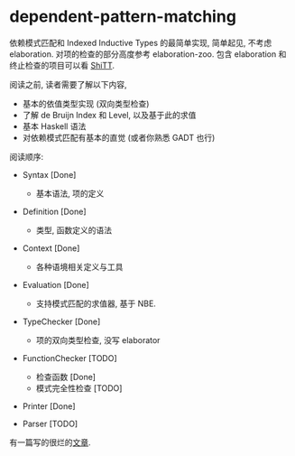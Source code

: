 # dependent-pattern-matching

依赖模式匹配和 Indexed Inductive Types 的最简单实现, 简单起见, 不考虑 elaboration. 对项的检查的部分高度参考 elaboration-zoo.
包含 elaboration 和终止检查的项目可以看 [ShiTT](https://github.com/KonjacSource/ShiTT).

阅读之前, 读者需要了解以下内容,
- 基本的依值类型实现 (双向类型检查)
- 了解 de Bruijn Index 和 Level, 以及基于此的求值
- 基本 Haskell 语法
- 对依赖模式匹配有基本的直觉 (或者你熟悉 GADT 也行)

阅读顺序:
- Syntax [Done]
  * 基本语法, 项的定义
- Definition [Done]
  * 类型, 函数定义的语法
- Context [Done]
  * 各种语境相关定义与工具
- Evaluation [Done]
  * 支持模式匹配的求值器, 基于 NBE.
- TypeChecker [Done]
  * 项的双向类型检查, 没写 elaborator
- FunctionChecker [TODO]
  * 检查函数 [Done]
  * 模式完全性检查 [TODO]

- Printer [Done]
- Parser [TODO]

有一篇写的很烂的[文章](design_proof_assistant_net.pdf).